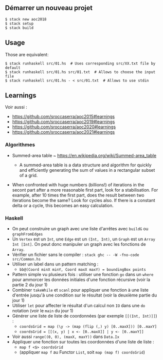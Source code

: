 ## Démarrer un nouveau projet

```
$ stack new aoc2018
$ stack setup
$ stack build
```

## Usage

Those are equivalent:
```
$ stack runhaskell src/01.hs  # Uses corresponding src/XX.txt file by default
$ stack runhaskell src/01.hs src/01.txt  # Allows to choose the input file
$ stack runhaskell src/01.hs - < src/01.txt  # Allows to use stdin
```

## Learnings

Voir aussi :
- <https://github.com/sroccaserra/aoc2015#learnings>
- <https://github.com/sroccaserra/aoc2019#learnings>
- <https://github.com/sroccaserra/aoc2020#learnings>
- <https://github.com/sroccaserra/aoc2021#learnings>

### Algorithmes

- Summed-area table ~ <https://en.wikipedia.org/wiki/Summed-area_table>
    - A summed-area table is a data structure and algorithm for quickly and
      efficiently generating the sum of values in a rectangular subset of a
      grid.

- When confronted with huge numbers (billions!) of iterations in the secont
  part after a more reasonable first part, look for a stabilisation. For
  example, after 10 times the first part, does the result between two
  iterations become the same? Look for cycles also. If there is a constant
  delta or a cycle, this becomes an easy calculation.

### Haskell

- On peut construire un graph avec une liste d'arrêtes avec `buildG` ou `graphFromEdges`
- Un `Vertex` est un `Int`, une `Edge` est un `(Int, Int)`, un `Graph` est un
  `Array Int [Int]`. On peut donc manipuler un graph avec les fonctions de
  `Array`.
- Vérifier un fichier sans le compiler : `stack ghc -- -W -fno-code src/Common.hs`
- Utiliser un label dans un pattern matching :
    - `bb@(Coord minX minY, Coord maxX maxY) = boundingBox points`
- Pattern simple vu plusieurs fois : utiliser une fonction `go` dans un `where` pour ammorcer les données initiales d'une fonction récursive (voir la partie 2 du jour 1)
- Combiner `takeWhile` et `scanl` pour appliquer une fonction à une liste d'entrée jusqu'à une condition sur le résultat (voir la deuxième partie du jour 1)
- Utiliser `let` pour affecter le résultat d'un calcul non `IO` dans une `do` notation (voir le `main` du jour 1)
- Générer une liste de liste de coordonnées (par exemple `[[(Int, Int)]]`) :
    - `coordsGrid = map (\y -> (map (flip (,) y) [0..maxX])) [0..maxY]`
    - `coordsGrid = [[(x, y) | x <- [0..maxX]] | y <- [0..maxY]]`
- Voir aussi `range((0, 0), (maxX, maxY))` dans `Data.Ix`
- Appliquer une fonction sur toutes les coordonnées d'une liste de liste :
    - `map f <$> coordsGrid`
    - (appliquer `map f` au Functor `List`, soit `map (map f) coordsGrid`)

